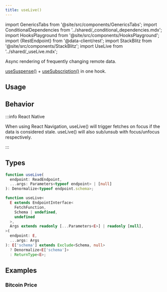 ```yaml
---
title: useLive()
---
```


<head>
  <title>useLive() - Data fetching and updating for React</title>
  <meta name="docsearch:pagerank" content="10"/>
</head>

import GenericsTabs from '@site/src/components/GenericsTabs';
import ConditionalDependencies from '../shared/\_conditional_dependencies.mdx';
import HooksPlayground from '@site/src/components/HooksPlayground';
import {RestEndpoint} from '@data-client/rest';
import StackBlitz from '@site/src/components/StackBlitz';
import UseLive from '../shared/\_useLive.mdx';

Async rendering of frequently changing remote data.

[useSuspense()](./useSuspense.md) + [useSubscription()](./useSubscription.md) in one hook.

## Usage

<UseLive />

## Behavior

<ConditionalDependencies hook="useLive" />

:::info React Native

When using React Navigation, useLive() will trigger fetches on focus if the data is considered
stale. useLive() will also sub/unsub with focus/unfocus respectively.

:::

## Types

<GenericsTabs>

```typescript
function useLive(
  endpoint: ReadEndpoint,
  ...args: Parameters<typeof endpoint> | [null]
): Denormalize<typeof endpoint.schema>;
```

```typescript
function useLive<
  E extends EndpointInterface<
    FetchFunction,
    Schema | undefined,
    undefined
  >,
  Args extends readonly [...Parameters<E>] | readonly [null],
>(
  endpoint: E,
  ...args: Args
): E['schema'] extends Exclude<Schema, null>
  ? Denormalize<E['schema']>
  : ReturnType<E>;
```

</GenericsTabs>

## Examples

### Bitcoin Price

<StackBlitz app="nextjs" file="pages/api/ExchangeRates.ts,pages/AssetPrice.tsx" view="both" />
